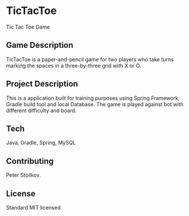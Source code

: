 # TicTacToe
Tic Tac Toe Game

## Game Description
TicTacToe is a paper-and-pencil game for two players who take turns marking the spaces in a three-by-three grid with X or O.

## Project Description
This is a application built for training purposes using Spring Framework, Gradle build tool and local Database. Тhe game is played against bot with different difficulty and board.

## Tech
Java, Gradle, Spring, MySQL

## Contributing
Peter Stoilkov.

## License
Standard MIT licensed.
